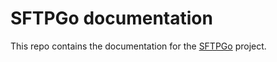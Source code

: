 # SFTPGo documentation

This repo contains the documentation for the [SFTPGo](https://github.com/drakkan/sftpgo) project.
